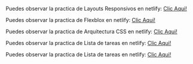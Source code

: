 Puedes observar la practica de Layouts Responsivos en netlify: [Clic Aqui!](https://webresponsivesoriadev.netlify.app/)

Puedes observar la practica de Flexblox en netlify: [Clic Aqui!](https://practicaflexboxsoriadev.netlify.app/)

Puedes observar la practica de Arquitectura CSS en netlify: [Clic Aqui!](https://frutayfrutosoriadev.netlify.app/)

Puedes observar la practica de Lista de tareas en netlify: [Clic Aqui!](https://todolistsoriadev.netlify.app/)

Puedes observar la practica de Lista de tareas en netlify: [Clic Aqui!](https://petshopsoriadev.netlify.app/)